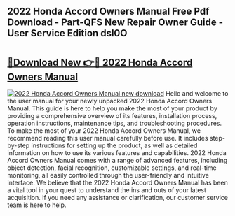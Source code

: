 ## 2022 Honda Accord Owners Manual Free Pdf Download - Part-QFS New Repair Owner Guide - User Service Edition dsl0O

# <h2><a href="http://bc3089.oget.top/?id=2022+Honda+Accord+Owners+Manual">🔗Download New 👉🔴 2022 Honda Accord Owners Manual</a></h2>

[![2022 Honda Accord Owners Manual new download](https://i.imgur.com/5g1atiW.png)](http://bc3089.oget.top/?id=2022+Honda+Accord+Owners+Manual)
Hello and welcome to the user manual for your newly unpacked 2022 Honda Accord Owners Manual. This guide is here to help you make the most of your product by providing a comprehensive overview of its features, installation process, operation instructions, maintenance tips, and troubleshooting procedures. To make the most of your 2022 Honda Accord Owners Manual, we recommend reading this user manual carefully before use. It includes step-by-step instructions for setting up the product, as well as detailed information on how to use its various features and capabilities. 2022 Honda Accord Owners Manual comes with a range of advanced features, including object detection, facial recognition, customizable settings, and real-time monitoring, all easily controlled through the user-friendly and intuitive interface. We believe that the 2022 Honda Accord Owners Manual has been a vital tool in your quest to understand the ins and outs of your latest acquisition. If you need any assistance or clarification, our customer service team is here to help.
